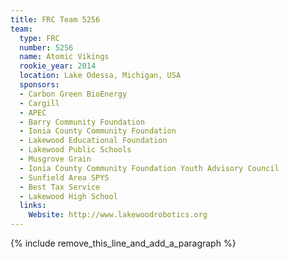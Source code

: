 ```yaml
---
title: FRC Team 5256
team:
  type: FRC
  number: 5256
  name: Atomic Vikings
  rookie_year: 2014
  location: Lake Odessa, Michigan, USA
  sponsors:
  - Carbon Green BioEnergy
  - Cargill
  - APEC
  - Barry Community Foundation
  - Ionia County Community Foundation
  - Lakewood Educational Foundation
  - Lakewood Public Schools
  - Musgrove Grain
  - Ionia County Community Foundation Youth Advisory Council
  - Sunfield Area SPYS
  - Best Tax Service
  - Lakewood High School
  links:
    Website: http://www.lakewoodrobotics.org
---
```


{% include remove_this_line_and_add_a_paragraph %}